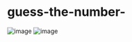 # guess-the-number-

![image](https://github.com/anjipunsi/guess-the-number-/assets/108992453/d74bcd76-08f0-4a07-ae95-aa6937476aa9)
![image](https://github.com/anjipunsi/guess-the-number-/assets/108992453/cc17a794-a86c-4bec-abed-b660abaa5f55)

